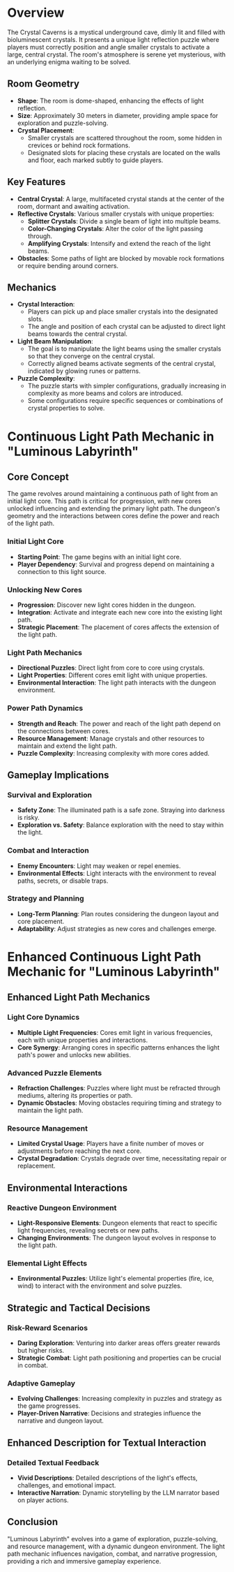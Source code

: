 # Overview
The Crystal Caverns is a mystical underground cave, dimly lit and filled with bioluminescent crystals. It presents a unique light reflection puzzle where players must correctly position and angle smaller crystals to activate a large, central crystal. The room's atmosphere is serene yet mysterious, with an underlying enigma waiting to be solved.

## Room Geometry
- **Shape**: The room is dome-shaped, enhancing the effects of light reflection.
- **Size**: Approximately 30 meters in diameter, providing ample space for exploration and puzzle-solving.
- **Crystal Placement**:
  - Smaller crystals are scattered throughout the room, some hidden in crevices or behind rock formations.
  - Designated slots for placing these crystals are located on the walls and floor, each marked subtly to guide players.

## Key Features
- **Central Crystal**: A large, multifaceted crystal stands at the center of the room, dormant and awaiting activation.
- **Reflective Crystals**: Various smaller crystals with unique properties:
  - **Splitter Crystals**: Divide a single beam of light into multiple beams.
  - **Color-Changing Crystals**: Alter the color of the light passing through.
  - **Amplifying Crystals**: Intensify and extend the reach of the light beams.
- **Obstacles**: Some paths of light are blocked by movable rock formations or require bending around corners.

## Mechanics
- **Crystal Interaction**:
  - Players can pick up and place smaller crystals into the designated slots.
  - The angle and position of each crystal can be adjusted to direct light beams towards the central crystal.
- **Light Beam Manipulation**:
  - The goal is to manipulate the light beams using the smaller crystals so that they converge on the central crystal.
  - Correctly aligned beams activate segments of the central crystal, indicated by glowing runes or patterns.
- **Puzzle Complexity**:
  - The puzzle starts with simpler configurations, gradually increasing in complexity as more beams and colors are introduced.
  - Some configurations require specific sequences or combinations of crystal properties to solve.

# Continuous Light Path Mechanic in "Luminous Labyrinth"

## Core Concept
The game revolves around maintaining a continuous path of light from an initial light core. This path is critical for progression, with new cores unlocked influencing and extending the primary light path. The dungeon's geometry and the interactions between cores define the power and reach of the light path.

### Initial Light Core
- **Starting Point**: The game begins with an initial light core.
- **Player Dependency**: Survival and progress depend on maintaining a connection to this light source.

### Unlocking New Cores
- **Progression**: Discover new light cores hidden in the dungeon.
- **Integration**: Activate and integrate each new core into the existing light path.
- **Strategic Placement**: The placement of cores affects the extension of the light path.

### Light Path Mechanics
- **Directional Puzzles**: Direct light from core to core using crystals.
- **Light Properties**: Different cores emit light with unique properties.
- **Environmental Interaction**: The light path interacts with the dungeon environment.

### Power Path Dynamics
- **Strength and Reach**: The power and reach of the light path depend on the connections between cores.
- **Resource Management**: Manage crystals and other resources to maintain and extend the light path.
- **Puzzle Complexity**: Increasing complexity with more cores added.

## Gameplay Implications

### Survival and Exploration
- **Safety Zone**: The illuminated path is a safe zone. Straying into darkness is risky.
- **Exploration vs. Safety**: Balance exploration with the need to stay within the light.

### Combat and Interaction
- **Enemy Encounters**: Light may weaken or repel enemies.
- **Environmental Effects**: Light interacts with the environment to reveal paths, secrets, or disable traps.

### Strategy and Planning
- **Long-Term Planning**: Plan routes considering the dungeon layout and core placement.
- **Adaptability**: Adjust strategies as new cores and challenges emerge.

# Enhanced Continuous Light Path Mechanic for "Luminous Labyrinth"

## Enhanced Light Path Mechanics

### Light Core Dynamics
- **Multiple Light Frequencies**: Cores emit light in various frequencies, each with unique properties and interactions.
- **Core Synergy**: Arranging cores in specific patterns enhances the light path's power and unlocks new abilities.

### Advanced Puzzle Elements
- **Refraction Challenges**: Puzzles where light must be refracted through mediums, altering its properties or path.
- **Dynamic Obstacles**: Moving obstacles requiring timing and strategy to maintain the light path.

### Resource Management
- **Limited Crystal Usage**: Players have a finite number of moves or adjustments before reaching the next core.
- **Crystal Degradation**: Crystals degrade over time, necessitating repair or replacement.

## Environmental Interactions

### Reactive Dungeon Environment
- **Light-Responsive Elements**: Dungeon elements that react to specific light frequencies, revealing secrets or new paths.
- **Changing Environments**: The dungeon layout evolves in response to the light path.

### Elemental Light Effects
- **Environmental Puzzles**: Utilize light's elemental properties (fire, ice, wind) to interact with the environment and solve puzzles.

## Strategic and Tactical Decisions

### Risk-Reward Scenarios
- **Daring Exploration**: Venturing into darker areas offers greater rewards but higher risks.
- **Strategic Combat**: Light path positioning and properties can be crucial in combat.

### Adaptive Gameplay
- **Evolving Challenges**: Increasing complexity in puzzles and strategy as the game progresses.
- **Player-Driven Narrative**: Decisions and strategies influence the narrative and dungeon layout.

## Enhanced Description for Textual Interaction

### Detailed Textual Feedback
- **Vivid Descriptions**: Detailed descriptions of the light's effects, challenges, and emotional impact.
- **Interactive Narration**: Dynamic storytelling by the LLM narrator based on player actions.

## Conclusion
"Luminous Labyrinth" evolves into a game of exploration, puzzle-solving, and resource management, with a dynamic dungeon environment. The light path mechanic influences navigation, combat, and narrative progression, providing a rich and immersive gameplay experience.
